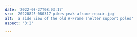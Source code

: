 ```yaml
---
date: '2022-08-27T08:03:17'
src: '20220827-080317-pikes-peak-aframe-repair.jpg'
alt: 'a side view of the old A-Frame shelter support poles'
aspect: '3:2'

---
```


